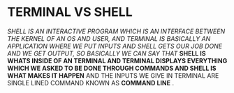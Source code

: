 # TERMINAL VS SHELL 

*SHELL IS AN INTERACTIVE PROGRAM  WHICH IS AN INTERFACE BETWEEN THE KERNEL OF AN OS AND USER, AND TERMINAL IS BASICALLY AN APPLICATION WHERE WE PUT INPUTS AND SHELL GETS OUR JOB DONE 
AND WE GET OUTPUT, SO BASICALLY WE CAN SAY THAT* **SHELL IS WHATS INSIDE OF AN TERMINAL AND TERMINAL DISPLAYS EVERYTHING WHICH WE ASKED TO BE DONE THROUGH COMMANDS AND SHELL IS WHAT MAKES IT HAPPEN**
AND THE INPUTS WE GIVE IN TERMINAL ARE SINGLE LINED COMMAND KNOWN AS **COMMAND LINE** .
